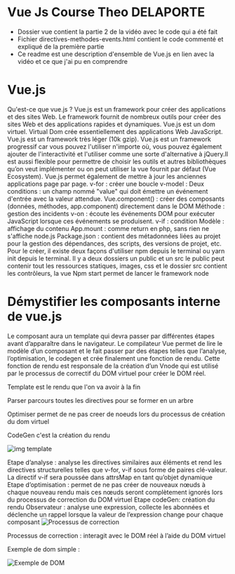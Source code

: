 # Vue Js Course Theo DELAPORTE
- Dossier vue contient la partie 2 de la vidéo avec le code qui a été fait 
- Fichier directives-methodes-events.html contient le code commenté et expliqué de la première partie
- Ce readme est une description d'ensemble de Vue.js en lien avec la vidéo et ce que j'ai pu en comprendre

# Vue.js
Qu'est-ce que vue.js ?
Vue.js est un framework pour créer des applications et des sites Web. Le framework fournit de nombreux outils pour créer des sites Web et des applications rapides et dynamiques. Vue.js est un dom virtuel. Virtual Dom crée essentiellement des applications Web JavaScript. Vue.js est un framework très léger (10k gzip). Vue.js est un framework progressif car vous pouvez l'utiliser n'importe où, vous pouvez également ajouter de l'interactivité et l'utiliser comme une sorte d'alternative à jQuery.Il est aussi flexible pour permettre de choisir les outils et autres bibliothèques qu’on veut implémenter ou on peut utiliser la vue fournit par défaut (Vue Ecosystem). 
Vue.js permet également de mettre à jour les anciennes applications page par page.
v-for : créer une boucle
v-model : Deux conditions : un champ nommé "value" qui doit émettre un événement d'entrée avec la valeur attendue.
Vue.component() : créer des composants (données, méthodes, app.component) directement dans le DOM
Méthode : gestion des incidents
v-on : écoute les événements DOM pour exécuter JavaScript lorsque ces événements se produisent.
v-if : condition
Modèle : affichage du contenu
App.mount : comme return en php, sans rien ne s'affiche
node.js
Package.json : contient des métadonnées liées au projet pour la gestion des dépendances, des scripts, des versions de projet, etc. Pour le créer, il existe deux façons d'utiliser npm depuis le terminal ou yarn init depuis le terminal.
Il y a deux dossiers un public et un src le public peut contenir tout les ressources statiques, images, css et le dossier src contient les contrôleurs, la vue
Npm start permet de lancer le framework node
 

# Démystifier les composants interne de vue.js

Le composant aura un template qui devra passer par différentes étapes avant d’apparaître dans le navigateur.
Le compilateur Vue permet de lire le modèle d’un composant et le fait passer par des étapes telles que l’analyse, l’optimisation, le codegen et crée finalement une fonction de rendu. Cette fonction de rendu est responsale de la création d’un Vnode qui est utilisé par le processus de correctif du DOM virtuel pour créer le DOM réel.

Template est le rendu que l'on va avoir à la fin

Parser parcours toutes les directives pour se former en un arbre

Optimiser permet de ne pas creer de noeuds lors du processus de création du dom virtuel

CodeGen c'est la création du rendu

![img template](https://user-images.githubusercontent.com/62428919/156164097-6ca10626-1e90-4d95-ba32-8c9e40bfceb9.png)

Etape d’analyse : analyse les directives similaires aux éléments et rend les directives structurelles telles que v-for, v-if sous forme de paires clé-valeur. La directif v-if sera poussée dans attrsMap en tant qu’objet dynamique
Etape d’optimisation : permet de ne pas créer de nouveaux nœuds à chaque nouveau rendu mais ces nœuds seront complètement ignorés lors du processus de correction du DOM virtuel
Etape codeGen: création du rendu 
Observateur : analyse une expression, collecte les abonnées et déclenche un rappel lorsque la valeur de l’expression change pour chaque composant
![Processus de correction](https://user-images.githubusercontent.com/62428919/156164439-07dbab43-5e88-424f-b504-f5e8437feca6.png)

Processus de correction : interagit avec le DOM réel à l’aide du DOM virtuel 

Exemple de dom simple :

![Exemple de DOM](https://fr.vuejs.org/images/dom-tree.png)

